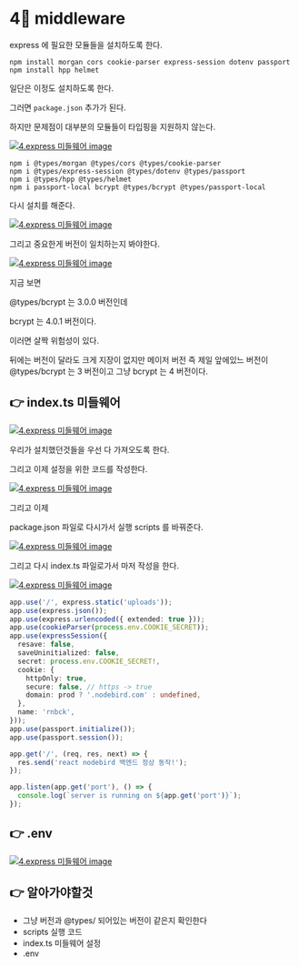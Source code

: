 # 4📌 middleware 


express 에 필요한 모듈들을 설치하도록 한다.

```
npm install morgan cors cookie-parser express-session dotenv passport
npm install hpp helmet
```

일단은 이정도 설치하도록 한다.

그러면 `package.json` 추가가 된다. 

하지만 문제점이 대부분의 모듈들이 타입핑을 지원하지 않는다.

[![4.express 미들웨어 image](https://slid-capture.s3.ap-northeast-2.amazonaws.com/public/capture_images/770dacec058f45b1b4ae389fca3fa8c7/78747bbb-3182-45ad-8760-3304bab2ec50.png)](https://slid.cc/vdocs/770dacec058f45b1b4ae389fca3fa8c7?v=b97cf600d4d04809b55be5d320b3f612&start=53.900417)

```
npm i @types/morgan @types/cors @types/cookie-parser
npm i @types/express-session @types/dotenv @types/passport
npm i @types/hpp @types/helmet
npm i passport-local bcrypt @types/bcrypt @types/passport-local
```

다시 설치를 해준다.

[![4.express 미들웨어 image](https://slid-capture.s3.ap-northeast-2.amazonaws.com/public/capture_images/770dacec058f45b1b4ae389fca3fa8c7/2530fcba-a9b5-457b-a5ec-7bc58695c6ba.png)](https://slid.cc/vdocs/770dacec058f45b1b4ae389fca3fa8c7?v=b97cf600d4d04809b55be5d320b3f612&start=99.933469)


그리고 중요한게 버전이 일치하는지 봐야한다.

[![4.express 미들웨어 image](https://slid-capture.s3.ap-northeast-2.amazonaws.com/public/capture_images/770dacec058f45b1b4ae389fca3fa8c7/d85e8952-c3ec-4af3-b65e-8968c849278c.png)](https://slid.cc/vdocs/770dacec058f45b1b4ae389fca3fa8c7?v=b97cf600d4d04809b55be5d320b3f612&start=118.820043)


지금 보면


@types/bcrypt 는 3.0.0 버전인데


bcrypt 는 4.0.1 버전이다.


이러면 살짝 위험성이 있다.


뒤에는 버전이 달라도 크게 지장이 없지만 메이저 버전 즉 제일 앞에있느 버전이 @types/bcrypt 는 3 버전이고 그냥 bcrypt 는 4 버전이다.


## 👉 index.ts 미들웨어


[![4.express 미들웨어 image](https://slid-capture.s3.ap-northeast-2.amazonaws.com/public/capture_images/770dacec058f45b1b4ae389fca3fa8c7/7cc56d72-05ae-4b9f-b86e-8b69e6a54d9f.png)](https://slid.cc/vdocs/770dacec058f45b1b4ae389fca3fa8c7?v=b97cf600d4d04809b55be5d320b3f612&start=237.83978)


우리가 설치했던것들을 우선 다 가져오도록 한다.


그리고 이제 설정을 위한 코드를 작성한다.

[![4.express 미들웨어 image](https://slid-capture.s3.ap-northeast-2.amazonaws.com/public/image_upload/770dacec058f45b1b4ae389fca3fa8c7/c9629d73-2e56-462a-86ed-cabb67b90271.png)](undefined)

그리고 이제

package.json 파일로 다시가서 실행 scripts 를 바꿔준다.

[![4.express 미들웨어 image](https://slid-capture.s3.ap-northeast-2.amazonaws.com/public/capture_images/770dacec058f45b1b4ae389fca3fa8c7/8b6d294f-510d-4436-9d37-5fcc92f5adeb.png)](https://slid.cc/vdocs/770dacec058f45b1b4ae389fca3fa8c7?v=b97cf600d4d04809b55be5d320b3f612&start=350.263141)


그리고 다시 index.ts 파일로가서 마저 작성을 한다.

[![4.express 미들웨어 image](https://slid-capture.s3.ap-northeast-2.amazonaws.com/public/capture_images/770dacec058f45b1b4ae389fca3fa8c7/827e6f34-94ed-44da-ad66-537713aada2a.png)](https://slid.cc/vdocs/770dacec058f45b1b4ae389fca3fa8c7?v=b97cf600d4d04809b55be5d320b3f612&start=402.759821)

```ts
app.use('/', express.static('uploads'));
app.use(express.json());
app.use(express.urlencoded({ extended: true }));
app.use(cookieParser(process.env.COOKIE_SECRET));
app.use(expressSession({
  resave: false,
  saveUninitialized: false,
  secret: process.env.COOKIE_SECRET!,
  cookie: {
    httpOnly: true,
    secure: false, // https -> true
    domain: prod ? '.nodebird.com' : undefined,
  },
  name: 'rnbck',
}));
app.use(passport.initialize());
app.use(passport.session());

app.get('/', (req, res, next) => {
  res.send('react nodebird 백엔드 정상 동작!');
});

app.listen(app.get('port'), () => {
  console.log(`server is running on ${app.get('port')}`);
});
```

## 👉 .env

[![4.express 미들웨어 image](https://slid-capture.s3.ap-northeast-2.amazonaws.com/public/capture_images/770dacec058f45b1b4ae389fca3fa8c7/5278226f-a792-4954-9178-ab2069c3c5c8.png)](https://slid.cc/vdocs/770dacec058f45b1b4ae389fca3fa8c7?v=b97cf600d4d04809b55be5d320b3f612&start=437.668692)




## 👉 알아가야할것

- 그냥 버전과 @types/ 되어있는 버전이 같은지 확인한다
- scripts 실행 코드 
- index.ts 미들웨어 설정
- .env 